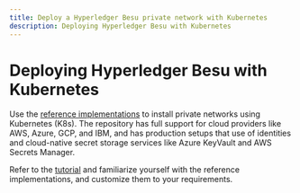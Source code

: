 ```yaml
---
title: Deploy a Hyperledger Besu private network with Kubernetes
description: Deploying Hyperledger Besu with Kubernetes
---
```


# Deploying Hyperledger Besu with Kubernetes

Use the [reference implementations](https://github.com/ConsenSys/quorum-kubernetes) to install
private networks using Kubernetes (K8s). The repository has full support for cloud providers like
AWS, Azure, GCP, and IBM, and has production setups that use of identities and cloud-native
secret storage services like Azure KeyVault and AWS Secrets Manager.

Refer to the [tutorial](../../tutorials/Kubernetes/Overview.md) and familiarize yourself with
the reference implementations, and customize them to your requirements.
